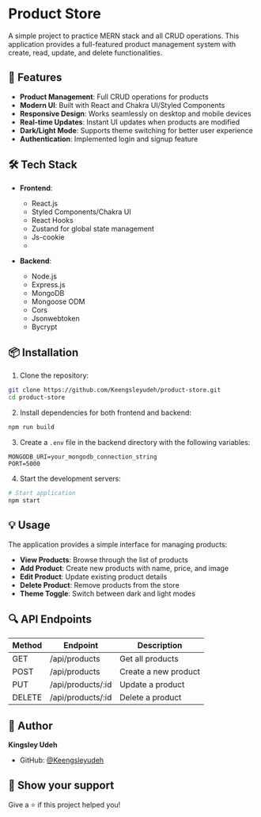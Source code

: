 # Product Store

A simple project to practice MERN stack and all CRUD operations. This application provides a full-featured product management system with create, read, update, and delete functionalities.

## 🚀 Features

- **Product Management**: Full CRUD operations for products
- **Modern UI**: Built with React and Chakra UI/Styled Components
- **Responsive Design**: Works seamlessly on desktop and mobile devices
- **Real-time Updates**: Instant UI updates when products are modified
- **Dark/Light Mode**: Supports theme switching for better user experience
- **Authentication**: Implemented login and signup feature

## 🛠️ Tech Stack

- **Frontend**:
  - React.js
  - Styled Components/Chakra UI
  - React Hooks
  - Zustand for global state management
  - Js-cookie
  - 

- **Backend**:
  - Node.js
  - Express.js
  - MongoDB
  - Mongoose ODM
  - Cors
  - Jsonwebtoken
  - Bycrypt

## 📦 Installation

1. Clone the repository:
```bash
git clone https://github.com/Keengsleyudeh/product-store.git
cd product-store
```

2. Install dependencies for both frontend and backend:
```bash
npm run build
```

3. Create a `.env` file in the backend directory with the following variables:
```env
MONGODB_URI=your_mongodb_connection_string
PORT=5000
```

4. Start the development servers:
```bash
# Start application
npm start
```

## 💡 Usage

The application provides a simple interface for managing products:

- **View Products**: Browse through the list of products
- **Add Product**: Create new products with name, price, and image
- **Edit Product**: Update existing product details
- **Delete Product**: Remove products from the store
- **Theme Toggle**: Switch between dark and light modes

## 🔍 API Endpoints

| Method | Endpoint | Description |
|--------|----------|-------------|
| GET    | /api/products | Get all products |
| POST   | /api/products | Create a new product |
| PUT    | /api/products/:id | Update a product |
| DELETE | /api/products/:id | Delete a product |



## 👤 Author

**Kingsley Udeh**

* GitHub: [@Keengsleyudeh](https://github.com/Keengsleyudeh)

## 🌟 Show your support

Give a ⭐️ if this project helped you!
